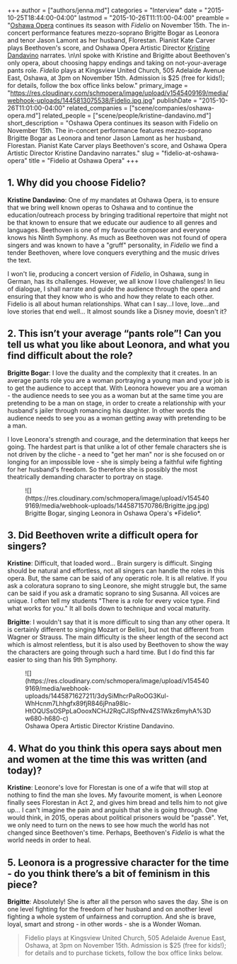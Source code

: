 +++
author = ["authors/jenna.md"]
categories = "Interview"
date = "2015-10-25T18:44:00-04:00"
lastmod = "2015-10-26T11:11:00-04:00"
preamble = "[Oshawa Opera](/scene/companies/oshawa-opera/) continues its season with *Fidelio* on November 15th. The in-concert performance features mezzo-soprano Brigitte Bogar as Leonora and tenor Jason Lamont as her husband, Florestan. Pianist Kate Carver plays Beethoven's score, and Oshawa Opera Artistic Director [Kristine Dandavino](/scene/people/kristine-dandavino/) narrates. \n\nI spoke with Kristine and Brigitte about Beethoven's only opera, about choosing happy endings and taking on not-your-average pants role. *Fidelio* plays at Kingsview United Church, 505 Adelaide Avenue East, Oshawa, at 3pm on November 15th. Admission is $25 (free for kids!); for details, follow the box office links below."
primary_image = "https://res.cloudinary.com/schmopera/image/upload/v1545409169/media/webhook-uploads/1445813075538/Fidelio.jpg.jpg"
publishDate = "2015-10-26T11:01:00-04:00"
related_companies = ["scene/companies/oshawa-opera.md"]
related_people = ["scene/people/kristine-dandavino.md"]
short_description = "Oshawa Opera continues its season with Fidelio on November 15th. The in-concert performance features mezzo-soprano Brigitte Bogar as Leonora and tenor Jason Lamont as her husband, Florestan. Pianist Kate Carver plays Beethoven&#039;s score, and Oshawa Opera Artistic Director Kristine Dandavino narrates."
slug = "fidelio-at-oshawa-opera"
title = "Fidelio at Oshawa Opera"
+++

## 1. Why did you choose Fidelio?

**Kristine Dandavino**: One of my mandates at Oshawa Opera, is to ensure that we bring well known operas to Oshawa and to continue the education/outreach process by bringing traditional repertoire that might not be that known to ensure that we educate our audience to all genres and languages. Beethoven is one of my favourite composer and everyone knows his Ninth Symphony. As much as Beethoven was not found of opera singers and was known to have a "gruff" personality, in *Fidelio* we find a tender Beethoven, where love conquers everything and the music drives the text. 

I won't lie, producing a concert version of *Fidelio*, in Oshawa, sung in German, has its challenges. However, we all know I love challenges! In lieu of dialogue, I shall narrate and guide the audience through the opera and ensuring that they know who is who and how they relate to each other. Fidelio is all about human relationships. What can I say...I love, love...and love stories that end well... It almost sounds like a Disney movie, doesn't it?

## 2. This isn’t your average “pants role”! Can you tell us what you like about Leonora, and what you find difficult about the role?

**Brigitte Bogar**: I love the duality and the complexity that it creates. In an average pants role you are a woman portraying a young man and your job is to get the audience to accept that. With Leonora however you are a woman - the audience needs to see you as a woman but at the same time you are pretending to be a man on stage, in order to create a relationship with your husband's jailer through romancing his daughter. In other words the audience needs to see you as a woman getting away with pretending to be a man. 

I love Leonora's strength and courage, and the determination that keeps her going. The hardest part is that unlike a lot of other female characters she is not driven by the cliche - a need to "get her man" nor is she focused on or longing for an impossible love - she is simply being a faithful wife fighting for her husband's freedom. So therefore she is possibly the most theatrically demanding character to portray on stage.

<figure data-type="image">
![](https://res.cloudinary.com/schmopera/image/upload/v1545409169/media/webhook-uploads/1445871570786/Brigitte.jpg.jpg)
<figcaption>Brigitte Bogar, singing Leonora in Oshawa Opera's *Fidelio*.</figcaption>
</figure>

## 3. Did Beethoven write a difficult opera for singers?

**Kristine**: Difficult, that loaded word... Brain surgery is difficult. Singing should be natural and effortless, not all singers can handle the roles in this opera. But, the same can be said of any operatic role. It is all relative. If you ask a coloratura soprano to sing Leonore, she might struggle but, the same can be said if you ask a dramatic soprano to sing Susanna. All voices are unique. I often tell my students "There is a role for every voice type. Find what works for you." It all boils down to technique and vocal maturity.

**Brigitte**: I wouldn't say that it is more difficult to sing than any other opera. It is certainly different to singing Mozart or Bellini, but not that different from Wagner or Strauss. The main difficulty is the sheer length of the second act which is almost relentless, but it is also used by Beethoven to show the way the characters are going through such a hard time. But I do find this far easier to sing than his 9th Symphony. 

<figure data-type="image">
![](https://res.cloudinary.com/schmopera/image/upload/v1545409169/media/webhook-uploads/1445871627211/3dySiMhcrPaRoOG3Kul-WhHcnm7Lhhgfx89fjR846jPna98lc-HtOQUSsOSPpLaOooxNCHJ2RqCJISpfNv4ZS1Wkz6myhA%3Dw680-h680-c)
<figcaption>Oshawa Opera Artistic Director Kristine Dandavino.</figcaption>
</figure>

## 4. What do you think this opera says about men and women at the time this was written (and today)?

**Kristine**: Leonore's love for Florestan is one of a wife that will stop at nothing to find the man she loves. My favourite moment, is when Leonore finally sees Florestan in Act 2, and gives him bread and tells him to not give up... I can't imagine the pain and anguish that she is going through. One would think, in 2015, operas about political prisoners would be "passé". Yet, we only need to turn on the news to see how much the world has not changed since Beethoven's time. Perhaps, Beethoven's *Fidelio* is what the world needs in order to heal.

## 5. Leonora is a progressive character for the time - do you think there’s a bit of feminism in this piece?

**Brigitte**: Absolutely! She is after all the person who saves the day. She is on one level fighting for the freedom of her husband and on another level fighting a whole system of unfairness and corruption. And she is brave, loyal, smart and strong - in other words - she is a Wonder Woman. 

>Fidelio plays at Kingsview United Church, 505 Adelaide Avenue East, Oshawa, at 3pm on November 15th. Admission is $25 (free for kids!); for details and to purchase tickets, follow the box office links below.
